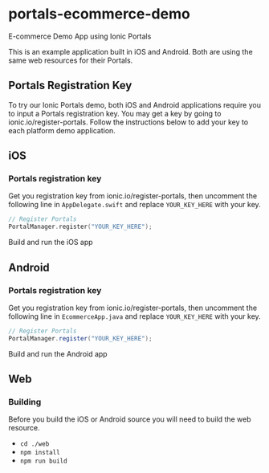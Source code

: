 # portals-ecommerce-demo
E-commerce Demo App using Ionic Portals

This is an example application built in iOS and Android. Both are using the same web resources for their Portals.

## Portals Registration Key

To try our Ionic Portals demo, both iOS and Android applications require you to input a Portals registration key. You may get a key by going to ionic.io/register-portals. Follow the instructions below to add your key to each platform demo application.

## iOS
### Portals registration key

Get you registration key from ionic.io/register-portals, then uncomment the following line in `AppDelegate.swift` and replace `YOUR_KEY_HERE` with your key.

```Swift
// Register Portals
PortalManager.register("YOUR_KEY_HERE");
```

Build and run the iOS app

## Android
### Portals registration key

Get you registration key from ionic.io/register-portals, then uncomment the following line in `EcommerceApp.java` and replace `YOUR_KEY_HERE` with your key.

```Java
// Register Portals
PortalManager.register("YOUR_KEY_HERE");
```

Build and run the Android app

## Web
### Building

Before you build the iOS or Android source you will need to build the web resource.
- `cd ./web`
- `npm install`
- `npm run build`

